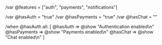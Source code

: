 /var @features = ["auth", "payments", "notifications"]

/var @hasAuth = "true"
/var @hasPayments = "true"
/var @hasChat = ""

/when @hasAuth all: [
  @hasAuth => @show "Authentication enabled\n"
  @hasPayments => @show "Payments enabled\n"
  @hasChat => @show "Chat enabled\n"
]